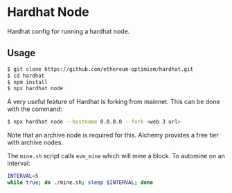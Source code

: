 # Hardhat Node

Hardhat config for running a hardhat node.

## Usage

```bash
$ git clone https://github.com/ethereum-optimism/hardhat.git
$ cd hardhat
$ npm install
$ npx hardhat node
```

A very useful feature of Hardhat is forking from mainnet. This
can be done with the command:

```bash
$ npx hardhat node --hostname 0.0.0.0 --fork <web 3 url>
```

Note that an archive node is required for this. Alchemy provides
a free tier with archive nodes.

The `mine.sh` script calls `evm_mine` which will mine a block.
To automine on an interval:

```bash
INTERVAL=5
while true; do ./mine.sh; sleep $INTERVAL; done
```
